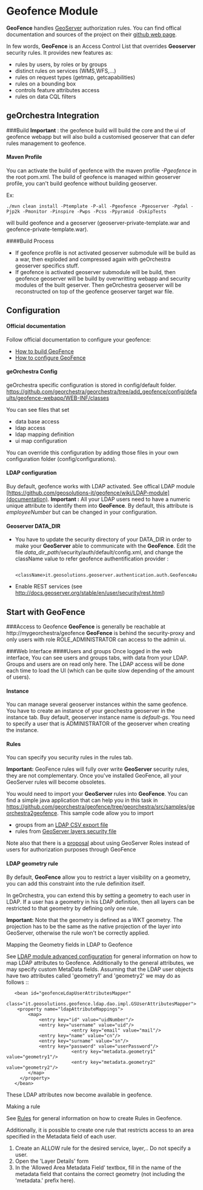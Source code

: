Geofence Module
==================

**GeoFence** handles [GeoServer](http://www.geoserver.org) authorization rules.
You can find offical documentation and sources of the project on their [github web page](https://github.com/geosolutions-it/geofence).

In few words, **GeoFence** is an Access Control List that overrides **Geoserver** security rules.
It provides new features as:
- rules by users, by roles or by groups
- distinct rules on services (WMS,WFS,...)
- rules on request types (getmap, getcapabilities)
- rules on a bounding box
- controls feature attributes access
- rules on data CQL filters

geOrchestra Integration
--------------------------
###Build
**Important** : the geofence build will build the core and the ui of geofence webapp but will also build a customised geoserver that can defer rules management to geofence.

#### Maven Profile
You can activate the build of geofence with the maven profile *-Pgeofence* in the root pom.xml.
The build of geofence is managed within geoserver profile, you can't build geofence without building geoserver.

Ex:

    ./mvn clean install -Ptemplate -P-all -Pgeofence -Pgeoserver -Pgdal -Pjp2k -Pmonitor -Pinspire -Pwps -Pcss -Ppyramid -DskipTests
    
will build geofence and a geoserver (geoserver-private-template.war and geofence-private-template.war).

####Build Process
- If geofence profile is not activated
geoserver submodule will be build as a war, then exploded and compressed again with geOrchestra geoserver specifics stuff.
- If geofence is activated
geoserver submodule will be build, then geofence geoserver will be build by overwritting webapp and security modules of the built geserver. Then geOrchestra geoserver will be reconstructed on top of the geofence geoserver target war file.

Configuration
--------------
#### Official documentation
Follow official documentation to configure your geofence:
* [How to build GeoFence](https://github.com/geosolutions-it/geofence/wiki/Building-instructions)
* [How to configure GeoFence](https://github.com/geosolutions-it/geofence/wiki/WebApps-configuration)

#### geOrchestra Config
geOrchestra specific configuration is stored in config/default folder.
https://github.com/georchestra/georchestra/tree/add_geofence/config/defaults/geofence-webapp/WEB-INF/classes

You can see files that set
* data base access
* ldap access
* ldap mapping definition
* ui map configuration

You can override this configuration by adding those files in your own configuration folder (config/configurations).


#### LDAP configuration
Buy default, geofence works with LDAP activated. See offical LDAP module [https://github.com/geosolutions-it/geofence/wiki/LDAP-module](documentation).
**Important :** All your LDAP users need to have a numeric unique attribute to identify them into **GeoFence**. By default, this attribute is *employeeNumber* but can be changed in your configuration.

#### Geoserver DATA_DIR
* You have to update the security directory of your DATA_DIR in order to make your **GeoServer** able to communicate with the **GeoFence**.
Edit the file *data_dir_path*/security/auth/default/config.xml, and change the className value to refer geofence authentification provider :
  
          <className>it.geosolutions.geoserver.authentication.auth.GeofenceAuthenticationProvider</className>

* Enable REST services (see http://docs.geoserver.org/stable/en/user/security/rest.html)

Start with GeoFence
--------------------
###Access to Geofence
**GeoFence** is generally be reachable at http://mygeorchestra/geofence
**GeoFence** is behind the security-proxy and only users with role ROLE_ADMINISTRATOR can access to the admin ui.

###Web Interface
####Users and groups
Once logged in the web interface, You can see users and groups tabs, with data from your LDAP. Groups and users are on read only here. The LDAP access will be done each time to load the UI (which can be quite slow depending of the amount of users).
#### Instance
You can manage several geoserver instances within the same geofence. You have to create an instance of your geochestra geoserver in the instance tab. Buy default, geoserver instance name is *default-gs*. You need to specify a user that is ADMINISTRATOR of the geoserver when creating the instance.
#### Rules
You can specify you security rules in the rules tab.

**Important:** GeoFence rules will fully over write **GeoServer** security rules, they are not complementary. Once you've installed GeoFence, all your GeoServer rules will become obsoletes.

You would need to import your **GeoServer** rules into **GeoFence**. You can find a simple java application that can help you in this task in https://github.com/georchestra/geofence/tree/georchestra/src/samples/georchestra2geofence.
This sample code allow you to import 
* groups from an [LDAP CSV export file](https://github.com/georchestra/geofence/blob/georchestra/src/samples/georchestra2geofence/src/test/resources/groups.csv)
* rules from [GeoServer layers security file](https://github.com/georchestra/geofence/blob/georchestra/src/samples/georchestra2geofence/src/test/resources/layers.properties)

Note also that there is a [proposal](https://github.com/geosolutions-it/geofence/wiki/Proposal-%233:-GeoServer-Roles-to-GeoFence-groups-mapping) about using GeoServer Roles instead of users for authorization purposes through GeoFence

#### LDAP geometry rule
By default, **GeoFence** allow you to restrict a layer visibility on a geometry, you can add this constraint into the rule definition itself.

In geOrchestra, you can extend this by setting a geometry to each user in LDAP. If a user has a geometry in his LDAP definition, then all layers can be restricted to that geometry by defining only one rule.

**Important:** Note that the geometry is defined as a WKT geometry. The projection has to be the same as the native projection of the layer into GeoServer, otherwise the rule won't be correctly applied.


Mapping the Geometry fields in LDAP to Geofence

See [LDAP module advanced configuration](https://github.com/geosolutions-it/geofence/wiki/LDAP-module#advanced-configuration) for general information on how to map LDAP attributes to Geofence.
Additionally to the general attributes, we may specify custom MetaData fields. Assuming that the LDAP user objects have two attributes called 'geometry1' and 'geometry2' we may do as follows ::
```
   <bean id="geofenceLdapUserAttributesMapper"
    class="it.geosolutions.geofence.ldap.dao.impl.GSUserAttributesMapper">
 	<property name="ldapAttributeMappings">
 		<map>
 			<entry key="id" value="uidNumber"/>
  			<entry key="username" value="uid"/>			
                        <entry key="email" value="mail"/>
			<entry key="name" value="cn"/>
			<entry key="surname" value="sn"/>    			
 			<entry key="password" value="userPassword"/>  
                        <entry key="metadata.geometry1" value="geometry1"/>    			    		
                        <entry key="metadata.geometry2" value="geometry2"/>    			    			    		
 		</map>
 	 </property>
   </bean>
```
These LDAP attributes now become available in geofence.


Making a rule 

See [Rules](https://github.com/geosolutions-it/geofence/wiki/General-concepts#rules) for general information on how to create Rules in Geofence.

Additionally, it is possible to create one rule that restricts access to an area specified in the Metadata field of each user.

1. Create an ALLOW rule for the desired service, layer,.. Do not specify a user.
2. Open the 'Layer Details' form
3. In the 'Allowed Area Metadata Field' textbox, fill in the name of the metadata field that contains the correct geometry (not including the 'metadata.' prefix here).
 
